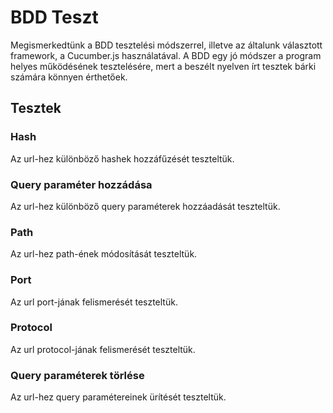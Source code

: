 # BDD Teszt
Megismerkedtünk a BDD tesztelési módszerrel, illetve az általunk választott framework, a Cucumber.js használatával. A BDD egy jó módszer a program helyes működésének tesztelésére, mert a beszélt nyelven írt tesztek bárki számára könnyen érthetőek.

## Tesztek

### Hash
Az url-hez különböző hashek hozzáfűzését teszteltük.

### Query paraméter hozzádása
Az url-hez különböző query paraméterek hozzáadását teszteltük.

### Path
Az url-hez path-ének módosítását teszteltük.

### Port
Az url port-jának felismerését teszteltük.

### Protocol
Az url protocol-jának felismerését teszteltük.

### Query paraméterek törlése
Az url-hez query paramétereinek ürítését teszteltük.
